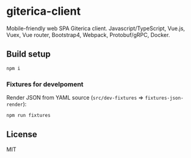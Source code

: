 giterica-client
===============

Mobile-friendly web SPA Giterica client. Javascript/TypeScript, Vue.js, Vuex, Vue router, Bootstrap4, Webpack, Protobuf/gRPC, Docker.

Build setup
-----------

```bash
npm i
```

### Fixtures for develpoment

Render JSON from YAML source (``src/dev-fixtures`` => ``fixtures-json-render``):

```bash
npm run fixtures
```

License
-------

MIT
